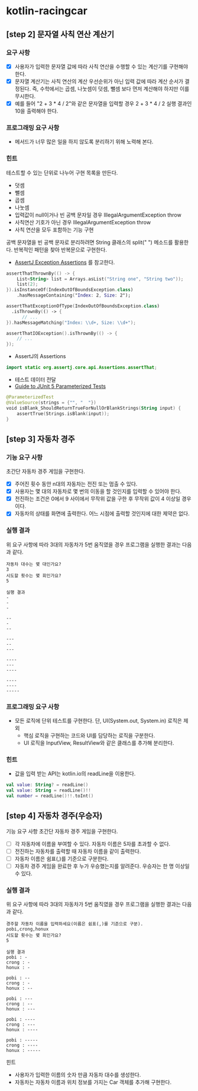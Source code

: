 # kotlin-racingcar


## [step 2] 문자열 사칙 연산 계산기

### 요구 사항

- [x] 사용자가 입력한 문자열 값에 따라 사칙 연산을 수행할 수 있는 계산기를 구현해야 한다.
- [x] 문자열 계산기는 사칙 연산의 계산 우선순위가 아닌 입력 값에 따라 계산 순서가 결정된다. 즉, 수학에서는 곱셈, 나눗셈이 덧셈, 뺄셈 보다 먼저 계산해야 하지만 이를 무시한다.
- [x] 예를 들어 "2 + 3 * 4 / 2"와 같은 문자열을 입력할 경우 2 + 3 * 4 / 2 실행 결과인 10을 출력해야 한다.

### 프로그래밍 요구 사항

- 메서드가 너무 많은 일을 하지 않도록 분리하기 위해 노력해 본다.

### 힌트

테스트할 수 있는 단위로 나누어 구현 목록을 만든다.
- 덧셈
- 뺄셈
- 곱셈
- 나눗셈
- 입력값이 null이거나 빈 공백 문자일 경우 IllegalArgumentException throw
- 사칙연산 기호가 아닌 경우 IllegalArgumentException throw
- 사칙 연산을 모두 포함하는 기능 구현

공백 문자열을 빈 공백 문자로 분리하려면 String 클래스의 split(" ") 메소드를 활용한다. 반복적인 패턴을 찾아 반복문으로 구현한다.
- [AssertJ Exception Assertions](https://www.baeldung.com/assertj-exception-assertion) 를 참고한다.

```kotlin
assertThatThrownBy(() -> {
    List<String> list = Arrays.asList("String one", "String two"));
    list(2);
}).isInstanceOf(IndexOutOfBoundsException.class)
    .hasMessageContaining("Index: 2, Size: 2");
```

```kotlin
assertThatExceptionOfType(IndexOutOfBoundsException.class)
  .isThrownBy(() -> {
      // ...
}).hasMessageMatching("Index: \\d+, Size: \\d+");
```

```kotlin
assertThatIOException().isThrownBy(() -> {
    // ...
});
```

- AssertJ의 Assertions

```kotlin
import static org.assertj.core.api.Assertions.assertThat;
```

- 테스트 데이터 전달
- [Guide to JUnit 5 Parameterized Tests](https://www.baeldung.com/parameterized-tests-junit-5)

```kotlin
@ParameterizedTest
@ValueSource(strings = {"", "  "})
void isBlank_ShouldReturnTrueForNullOrBlankStrings(String input) {
    assertTrue(Strings.isBlank(input));
}
```

## [step 3] 자동차 경주

### 기능 요구 사항

초간단 자동차 경주 게임을 구현한다.
- [x] 주어진 횟수 동안 n대의 자동차는 전진 또는 멈출 수 있다.
- [x] 사용자는 몇 대의 자동차로 몇 번의 이동을 할 것인지를 입력할 수 있어야 한다.
- [x] 전진하는 조건은 0에서 9 사이에서 무작위 값을 구한 후 무작위 값이 4 이상일 경우이다.
- [x] 자동차의 상태를 화면에 출력한다. 어느 시점에 출력할 것인지에 대한 제약은 없다.

### 실행 결과
위 요구 사항에 따라 3대의 자동차가 5번 움직였을 경우 프로그램을 실행한 결과는 다음과 같다.

```
자동차 대수는 몇 대인가요?
3
시도할 횟수는 몇 회인가요?
5

실행 결과
-
-
-

--
-
--

---
--
---

----
---
----

----
----
-----
```

### 프로그래밍 요구 사항
- 모든 로직에 단위 테스트를 구현한다. 단, UI(System.out, System.in) 로직은 제외
    - 핵심 로직을 구현하는 코드와 UI를 담당하는 로직을 구분한다.
    - UI 로직을 InputView, ResultView와 같은 클래스를 추가해 분리한다.

### 힌트
- 값을 입력 받는 API는 kotlin.io의 readLine을 이용한다.
```kotlin
val value: String? = readLine()
val value: String = readLine()!!
val number = readLine()!!.toInt()
```

## [step 4] 자동차 경주(우승자)

기능 요구 사항
초간단 자동차 경주 게임을 구현한다.

- [ ] 각 자동차에 이름을 부여할 수 있다. 자동차 이름은 5자를 초과할 수 없다.
- [ ] 전진하는 자동차를 출력할 때 자동차 이름을 같이 출력한다.
- [ ] 자동차 이름은 쉼표(,)를 기준으로 구분한다.
- [ ] 자동차 경주 게임을 완료한 후 누가 우승했는지를 알려준다. 우승자는 한 명 이상일 수 있다.

### 실행 결과
위 요구 사항에 따라 3대의 자동차가 5번 움직였을 경우 프로그램을 실행한 결과는 다음과 같다.

```
경주할 자동차 이름을 입력하세요(이름은 쉼표(,)를 기준으로 구분).
pobi,crong,honux
시도할 횟수는 몇 회인가요?
5

실행 결과
pobi : -
crong : -
honux : -

pobi : --
crong : -
honux : --

pobi : ---
crong : --
honux : ---

pobi : ----
crong : ---
honux : ----

pobi : -----
crong : ----
honux : -----
```

힌트
- 사용자가 입력한 이름의 숫자 만큼 자동차 대수를 생성한다.
- 자동차는 자동차 이름과 위치 정보를 가지는 Car 객체를 추가해 구현한다.